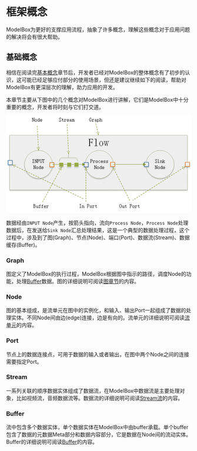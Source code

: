 # 框架概念

ModelBox为更好的支撑应用流程，抽象了许多概念，理解这些概念对于应用问题的解决将会有很大帮助。

## 基础概念

相信在阅读完[基本概念](../get-start/get-start.md)章节后，开发者已经对ModelBox的整体概念有了初步的认识，这可能已经足够应付部分的使用场景，但还是建议继续如下的阅读，帮助对ModelBox有更深层次的理解，助力应用的开发。

本章节主要从下图中的几个概念对ModelBox进行讲解，它们是ModelBox中十分重要的概念，开发者将时刻与它们打交道。

![flow-concept](../assets/images/figure/framework-conception/flow-concept.png)

数据经由`INPUT Node`产生，按箭头指向，流向`Process Node`，`Process Node`处理数据后，在发送给`Sink Node`汇总处理结果，这是一个典型的数据处理过程，这个过程中，涉及到了图(Graph)、节点(Node)、端口(Port)、数据流(Stream)、数据缓存(Buffer)。

### Graph

图定义了ModelBox的执行过程，ModelBox根据图中指示的路径，调度Node的功能，处理[Buffer](#Buffer)数据。图的详细说明可阅读[图章节](graph.md)的内容。

### Node

图的基本组成，是流单元在图中的实例化，和输入、输出Port一起组成了数据的处理实体。不同Node间由边(edge)连接，边是有向的。流单元的详细说明可阅读[流单元](flowunit.md)的内容。  

### Port

节点上的数据连接点，可用于数据的输入或者输出，在图中两个Node之间的连接需要指定Port。

### Stream

一系列关联的顺序数据实体组成了数据流，在ModelBox中数据流是主要处理对象，比如视频流，音频数据流等。数据流的详细说明可阅读[Stream流](stream.md)的内容。  

### Buffer

流中包含多个数据实体，单个数据实体在ModelBox中由buffer承载。单个buffer包含了数据的元数据Meta部分和数据内容部分，它是数据在Node间的流动实体。Buffer的详细说明可阅读[Buffer](buffer.md)的内容。
